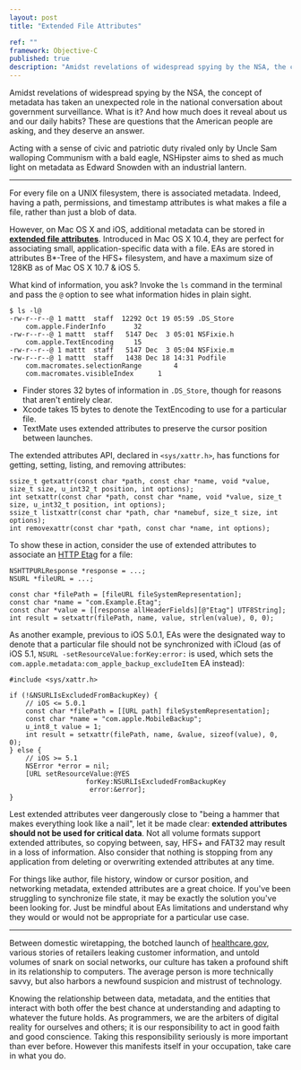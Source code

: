 ```yaml
---
layout: post
title: "Extended File Attributes"

ref: ""
framework: Objective-C
published: true
description: "Amidst revelations of widespread spying by the NSA, the concept of metadata has taken an unexpected role in the national conversation about government surveillance. What is it? And how much does it reveal about us and our daily habits? These are questions that the American people are asking, and they deserve an answer."
---
```


Amidst revelations of widespread spying by the NSA, the concept of metadata has taken an unexpected role in the national conversation about government surveillance. What is it? And how much does it reveal about us and our daily habits? These are questions that the American people are asking, and they deserve an answer.

Acting with a sense of civic and patriotic duty rivaled only by Uncle Sam walloping Communism with a bald eagle, NSHipster aims to shed as much light on metadata as Edward Snowden with an industrial lantern.

* * *

For every file on a UNIX filesystem, there is associated metadata. Indeed, having a path, permissions, and timestamp attributes is what makes a file a file, rather than just a blob of data.

However, on Mac OS X and iOS, additional metadata can be stored in [**extended file attributes**](http://en.wikipedia.org/wiki/Extended_file_attributes). Introduced in Mac OS X 10.4, they are perfect for associating small, application-specific data with a file. EAs are stored in attributes B*-Tree of the HFS+ filesystem, and have a maximum size of 128KB as of Mac OS X 10.7 & iOS 5.

What kind of information, you ask? Invoke the `ls` command in the terminal and pass the `@` option to see what information hides in plain sight.

~~~
$ ls -l@
-rw-r--r--@ 1 mattt  staff  12292 Oct 19 05:59 .DS_Store
	com.apple.FinderInfo	   32
-rw-r--r--@ 1 mattt  staff   5147 Dec  3 05:01 NSFixie.h
	com.apple.TextEncoding	   15
-rw-r--r--@ 1 mattt  staff   5147 Dec  3 05:04 NSFixie.m
-rw-r--r--@ 1 mattt  staff   1438 Dec 18 14:31 Podfile
	com.macromates.selectionRange	     4
	com.macromates.visibleIndex	     1
~~~

- Finder stores 32 bytes of information in `.DS_Store`, though for reasons that aren't entirely clear.
- Xcode takes 15 bytes to denote the TextEncoding to use for a particular file.
- TextMate uses extended attributes to preserve the cursor position between launches.

The extended attributes API, declared in `<sys/xattr.h>`, has functions for getting, setting, listing, and removing attributes:

~~~{objective-c}
ssize_t getxattr(const char *path, const char *name, void *value, size_t size, u_int32_t position, int options);
int setxattr(const char *path, const char *name, void *value, size_t size, u_int32_t position, int options);
ssize_t listxattr(const char *path, char *namebuf, size_t size, int options);
int removexattr(const char *path, const char *name, int options);
~~~

To show these in action, consider the use of extended attributes to associate an [HTTP Etag](http://en.wikipedia.org/wiki/HTTP_ETag) for a file:

~~~{objective-c}
NSHTTPURLResponse *response = ...;
NSURL *fileURL = ...;

const char *filePath = [fileURL fileSystemRepresentation];
const char *name = "com.Example.Etag";
const char *value = [[response allHeaderFields][@"Etag"] UTF8String];
int result = setxattr(filePath, name, value, strlen(value), 0, 0);
~~~

As another example, previous to iOS 5.0.1, EAs were the designated way to denote that a particular file should not be synchronized with iCloud (as of iOS 5.1, `NSURL -setResourceValue:forKey:error:` is used, which sets the `com.apple.metadata:com_apple_backup_excludeItem` EA instead):

~~~{objective-c}
#include <sys/xattr.h>

if (!&NSURLIsExcludedFromBackupKey) {
    // iOS <= 5.0.1
    const char *filePath = [[URL path] fileSystemRepresentation];
    const char *name = "com.apple.MobileBackup";
    u_int8_t value = 1;
    int result = setxattr(filePath, name, &value, sizeof(value), 0, 0);
} else {
    // iOS >= 5.1
    NSError *error = nil;
    [URL setResourceValue:@YES
                   forKey:NSURLIsExcludedFromBackupKey
                    error:&error];
}
~~~

Lest extended attributes veer dangerously close to "being a hammer that makes everything look like a nail", let it be made clear: **extended attributes should not be used for critical data**. Not all volume formats support extended attributes, so copying between, say, HFS+ and FAT32 may result in a loss of information. Also consider that nothing is stopping from any application from deleting or overwriting extended attributes at any time.

For things like author, file history, window or cursor position, and networking metadata, extended attributes are a great choice. If you've been struggling to synchronize file state, it may be exactly the solution you've been looking for. Just be mindful about EAs limitations and understand why they would or would not be appropriate for a particular use case.

* * *

Between domestic wiretapping, the botched launch of [healthcare.gov](https://www.healthcare.gov), various stories of retailers leaking customer information, and untold volumes of snark on social networks, our culture has taken a profound shift in its relationship to computers. The average person is more technically savvy, but also harbors a newfound suspicion and mistrust of technology.

Knowing the relationship between data, metadata, and the entities that interact with both offer the best chance at understanding and adapting to whatever the future holds. As programmers, we are the arbiters of digital reality for ourselves and others; it is our responsibility to act in good faith and good conscience. Taking this responsibility seriously is more important than ever before. However this manifests itself in your occupation, take care in what you do.

